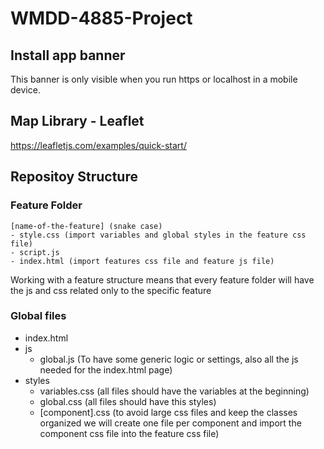 # WMDD-4885-Project

## Install app banner

This banner is only visible when you run https or localhost in a mobile device.

## Map Library - Leaflet

https://leafletjs.com/examples/quick-start/

## Repositoy Structure

### Feature Folder

```
[name-of-the-feature] (snake case)
- style.css (import variables and global styles in the feature css file)
- script.js
- index.html (import features css file and feature js file)
```

Working with a feature structure means that every feature folder will have the js and css related only to the specific feature

### Global files

- index.html
- js
  - global.js (To have some generic logic or settings, also all the js needed for the index.html page)
- styles
  - variables.css (all files should have the variables at the beginning)
  - global.css (all files should have this styles)
  - [component].css (to avoid large css files and keep the classes organized we will create one file per component and import the component css file into the feature css file)
